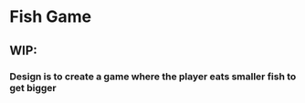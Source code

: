 # Fish Game
## WIP: 
### Design is to create a game where the player eats smaller fish to get bigger